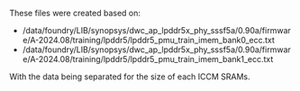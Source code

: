 These files were created based on:
  - /data/foundry/LIB/synopsys/dwc_ap_lpddr5x_phy_sssf5a/0.90a/firmware/A-2024.08/training/lpddr5/lpddr5_pmu_train_imem_bank0_ecc.txt
  - /data/foundry/LIB/synopsys/dwc_ap_lpddr5x_phy_sssf5a/0.90a/firmware/A-2024.08/training/lpddr5/lpddr5_pmu_train_imem_bank1_ecc.txt

With the data being separated for the size of each ICCM SRAMs.
